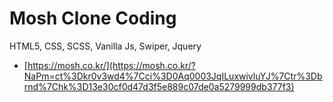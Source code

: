 # Mosh Clone Coding

HTML5, CSS, SCSS, Vanilla Js, Swiper, Jquery

- [https://mosh.co.kr/](https://mosh.co.kr/?NaPm=ct%3Dkr0v3wd4%7Cci%3D0Aq0003JqILuxwivluYJ%7Ctr%3Dbrnd%7Chk%3D13e30cf0d47d3f5e889c07de0a5279999db377f3)
